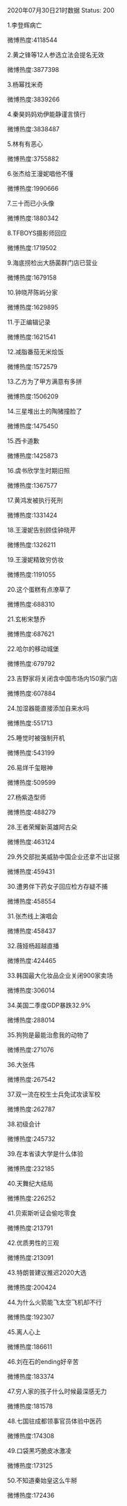 2020年07月30日21时数据
Status: 200

1.李登辉病亡

微博热度:4118544

2.黄之锋等12人参选立法会提名无效

微博热度:3877398

3.杨幂找米奇

微博热度:3839266

4.秦昊妈妈劝伊能静谨言慎行

微博热度:3838487

5.林有有恶心

微博热度:3755882

6.张杰给王漫妮唱他不懂

微博热度:1990666

7.三十而已小头像

微博热度:1880342

8.TFBOYS摄影师回应

微博热度:1719502

9.海底捞检出大肠菌群门店已营业

微博热度:1679158

10.钟晓芹陈屿分家

微博热度:1629895

11.于正编辑记录

微博热度:1621541

12.减脂番茄无米烩饭

微博热度:1572579

13.乙方为了甲方满意有多拼

微博热度:1506209

14.三星堆出土的陶猪撞脸了

微博热度:1475450

15.西卡道歉

微博热度:1425873

16.虞书欣学生时期旧照

微博热度:1367577

17.黄鸿发被执行死刑

微博热度:1331424

18.王漫妮告别顾佳钟晓芹

微博热度:1326211

19.王漫妮精致穷仿妆

微博热度:1191055

20.这个蛋糕有点潦草了

微博热度:688310

21.玄彬宋慧乔

微博热度:687621

22.哈尔的移动城堡

微博热度:679792

23.吉野家将关闭含中国市场内150家门店

微博热度:607884

24.加湿器能直接添加自来水吗

微博热度:551713

25.睡觉时被强制开机

微博热度:543199

26.易烊千玺眼神

微博热度:509599

27.杨紫造型师

微博热度:488279

28.王者荣耀新英雄阿古朵

微博热度:463124

29.外交部批美威胁中国企业还拿不出证据

微博热度:459431

30.遭男伴下药女子回应检方存疑不捕

微博热度:458554

31.张杰线上演唱会

微博热度:458437

32.薇娅杨超越直播

微博热度:424465

33.韩国最大化妆品企业关闭900家卖场

微博热度:306014

34.美国二季度GDP暴跌32.9%

微博热度:288014

35.狗狗是最能治愈我的动物了

微博热度:271076

36.大张伟

微博热度:267542

37.双一流在校生士兵免试攻读军校

微博热度:262787

38.初级会计

微博热度:245732

39.在本省读大学是什么体验

微博热度:232185

40.天舞纪大结局

微博热度:226252

41.贝索斯听证会偷吃零食

微博热度:213791

42.优质男性的三观

微博热度:213091

43.特朗普建议推迟2020大选

微博热度:200424

44.为什么火箭能飞太空飞机却不行

微博热度:192307

45.离人心上

微博热度:186611

46.刘在石的ending好辛苦

微博热度:183374

47.穷人家的孩子什么时候最深感无力

微博热度:181578

48.七国驻成都领事官员体验中医药

微博热度:174308

49.口袋黑巧脆皮冰激凌

微博热度:173125

50.不知道秦始皇这么牛掰

微博热度:172436

